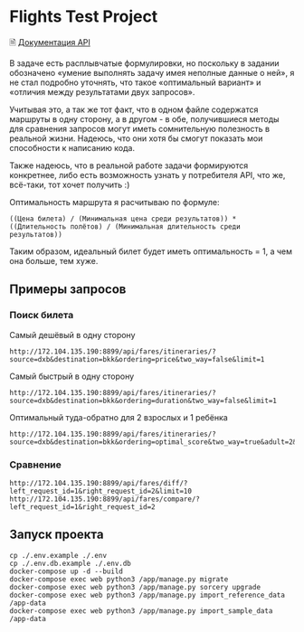 # Flights Test Project

🗎 [Документация API](172.104.135.190:8899/static/docs/index.html) 

В задаче есть расплывчатые формулировки, но поскольку в задании обозначено «умение выполнять задачу имея неполные данные о ней», я не стал подробно уточнять, что такое «оптимальный вариант» и «отличия между результатами двух запросов».

Учитывая это, а так же тот факт, что в одном файле содержатся маршруты в одну сторону, а в другом - в обе, получившиеся методы для сравнения запросов могут иметь сомнительную полезность в реальной жизни. 
Надеюсь, что они хотя бы смогут показать мои способности к написанию кода.

Также надеюсь, что в реальной работе задачи формируются конкретнее, либо есть возможность узнать у потребителя API, что же, всё-таки, тот хочет получить :)   

Оптимальность маршрута я расчитываю по формуле: 
```
((Цена билета) / (Минимальная цена среди результатов)) * ((Длительность полётов) / (Минимальная длительность среди результатов))
``` 

Таким образом, идеальный билет будет иметь оптимальность = 1, а чем она больше, тем хуже.  

## Примеры запросов

### Поиск билета
Самый дешёвый в одну сторону
```
http://172.104.135.190:8899/api/fares/itineraries/?source=dxb&destination=bkk&ordering=price&two_way=false&limit=1
```

Самый быстрый в одну сторону
```
http://172.104.135.190:8899/api/fares/itineraries/?source=dxb&destination=bkk&ordering=duration&two_way=false&limit=1
```

Оптимальный туда-обратно для 2 взрослых и 1 ребёнка
```
http://172.104.135.190:8899/api/fares/itineraries/?source=dxb&destination=bkk&ordering=optimal_score&two_way=true&adult=2&child=1&limit=1
```


### Сравнение

```
http://172.104.135.190:8899/api/fares/diff/?left_request_id=1&right_request_id=2&limit=10
http://172.104.135.190:8899/api/fares/compare/?left_request_id=1&right_request_id=2
```

## Запуск проекта


```
cp ./.env.example ./.env
cp ./.env.db.example ./.env.db
docker-compose up -d --build
docker-compose exec web python3 /app/manage.py migrate
docker-compose exec web python3 /app/manage.py sorcery upgrade
docker-compose exec web python3 /app/manage.py import_reference_data /app-data
docker-compose exec web python3 /app/manage.py import_sample_data /app-data
```
